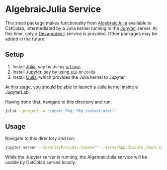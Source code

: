 # AlgebraicJulia Service

This small package makes functionality from
[AlgebraicJulia](https://www.algebraicjulia.org/) available to CatColab,
intermediated by a Julia kernel running in the [Jupyter](https://jupyter.org/)
server. At this time, only a
[Decapodes.jl](https://github.com/AlgebraicJulia/Decapodes.jl) service is
provided. Other packages may be added in the future.

## Setup

1. Install [Julia](https://julialang.org/), say by using
[`juliaup`](https://github.com/JuliaLang/juliaup)
2. Install [Jupyter](https://jupyter.org/), say by using `pip` or `conda`
3. Install [IJulia](https://github.com/JuliaLang/IJulia.jl), which provides the
   Julia kernel to Jupyter
   
At this stage, you should be able to launch a Julia kernel inside a JupyterLab.

Having done that, navigate to this directory and run:

```sh
julia --project -e 'import Pkg; Pkg.instantiate()'
```

## Usage

Navigate to this directory and run:

```sh
jupyter server --IdentityProvider.token="" --ServerApp.disable_check_xsrf=True --ServerApp.allow_origin="http://localhost:5173"
```

While the Jupyter server is running, the AlgebraicJulia service will be usable
by CatColab served locally.
